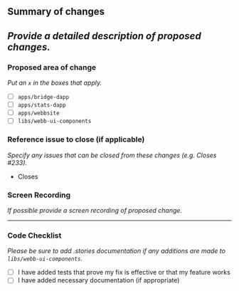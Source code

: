 ## Summary of changes
_Provide a detailed description of proposed changes._
- 

### Proposed area of change
_Put an `x` in the boxes that apply._

- [ ] `apps/bridge-dapp`
- [ ] `apps/stats-dapp`
- [ ] `apps/webbsite`
- [ ] `libs/webb-ui-components`

### Reference issue to close (if applicable)
_Specify any issues that can be closed from these changes (e.g. Closes #233)._
- Closes 

### Screen Recording
_If possible provide a screen recording of proposed change._


-----
### Code Checklist 
_Please be sure to add .stories documentation if any additions are made to `libs/webb-ui-components`._

- [ ] I have added tests that prove my fix is effective or that my feature works
- [ ] I have added necessary documentation (if appropriate)

